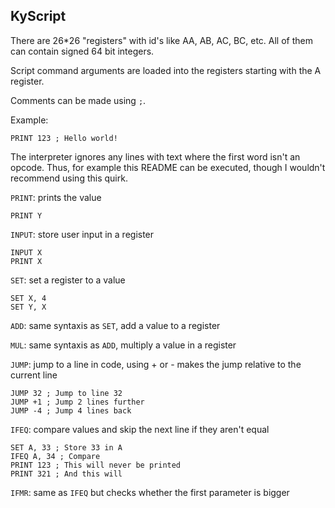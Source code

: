 ## KyScript

There are 26*26 "registers" with id's like AA, AB, AC, BC, etc.
All of them can contain signed 64 bit integers.

Script command arguments are loaded into the registers starting with the A register.

Comments can be made using `;`.

Example:
```
PRINT 123 ; Hello world!
```

The interpreter ignores any lines with text where the first word isn't an
opcode. Thus, for example this README can be executed, though I wouldn't
recommend using this quirk.

`PRINT`: prints the value
```
PRINT Y
```

`INPUT`: store user input in a register
```
INPUT X
PRINT X
```

`SET`: set a register to a value
```
SET X, 4
SET Y, X
```

`ADD`: same syntaxis as `SET`, add a value to a register

`MUL`: same syntaxis as `ADD`, multiply a value in a register

`JUMP`: jump to a line in code, using + or - makes the jump relative to the
current line
```
JUMP 32 ; Jump to line 32
JUMP +1 ; Jump 2 lines further
JUMP -4 ; Jump 4 lines back
```

`IFEQ`: compare values and skip the next line if they aren't equal
```
SET A, 33 ; Store 33 in A
IFEQ A, 34 ; Compare
PRINT 123 ; This will never be printed
PRINT 321 ; And this will
```

`IFMR`: same as `IFEQ` but checks whether the first parameter is bigger
